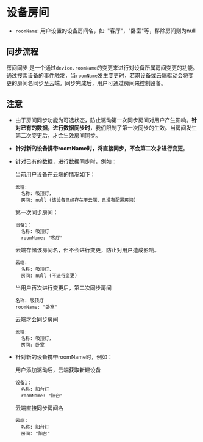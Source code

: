 # 设备房间

- `roomName`: 用户设置的设备房间名，如: "客厅"，"卧室"等，移除房间则为null

## 同步流程

房间同步 是一个通过`device.roomName`的变更来进行对设备所属房间变更的功能。通过搜索设备的事件触发，当`roomName`发生变更时，若琪设备或云端驱动会将变更的房间名同步至云端。同步完成后，用户可通过房间来控制设备。

## 注意

- 由于房间同步功能为可选状态，防止驱动第一次同步房间对用户产生影响。**针对已有的数据，进行数据同步时**，我们限制了第一次同步的生效。当房间发生第二次变更后，才会生效房间同步。
- **针对新的设备携带roomName时，将直接同步，不会第二次才进行变更**。
- 针对已有的数据，进行数据同步时，例如：

  当前用户设备在云端的情况如下：
  ```
  云端:  
    名称: 吸顶灯，
    房间: null (该设备已经存在于云端，且没有配置房间) 
  ```
  第一次同步房间：
  ```
  设备1：
    名称: 吸顶灯
    roomName: "客厅"
  ```
  云端存储该房间名，但不会进行变更，防止对用户造成影响。
  ```
  云端:  
    名称: 吸顶灯，
    房间: null (不进行变更) 
  ```

  当用户再次进行变更后，第二次同步房间
  ```
  名称: 吸顶灯
  roomName: "卧室"
  ```
  云端才会同步房间
  ```
  云端:  
    名称: 吸顶灯，
    房间: 卧室
  ```

- 针对新的设备携带roomName时，例如：

  用户添加驱动后，云端获取新建设备
  ```
  设备1：
    名称: 阳台灯
    roomName: "阳台"
  ```
  云端直接同步房间名
  ```
  云端：
    名称: 阳台灯
    房间: "阳台"
  ```
